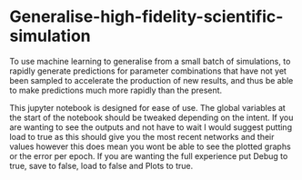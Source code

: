# Generalise-high-fidelity-scientific-simulation
To use machine learning to generalise from a small batch of simulations, to rapidly generate predictions for parameter combinations that have not yet been sampled to accelerate the production of new results, and thus be able to make predictions much more rapidly than the present.

This jupyter notebook is designed for ease of use. The global variables at the start of the notebook should be tweaked depending on the intent.
If you are wanting to see the outputs and not have to wait I would suggest putting load to true as this should give you the most recent networks and their values however this does mean you wont be able to see the plotted graphs or the error per epoch.
If you are wanting the full experience put Debug to true, save to false, load to false and Plots to true.
